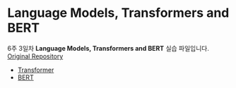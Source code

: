 # Language Models, Transformers and BERT

6주 3일차 **Language Models, Transformers and BERT** 실습 파일입니다. [Original Repository](https://github.com/seongun-kim/0812_transformer_bert)

- [Transformer](transformer/transformer.ipynb)
- [BERT](BERT/BERT.ipynb)
